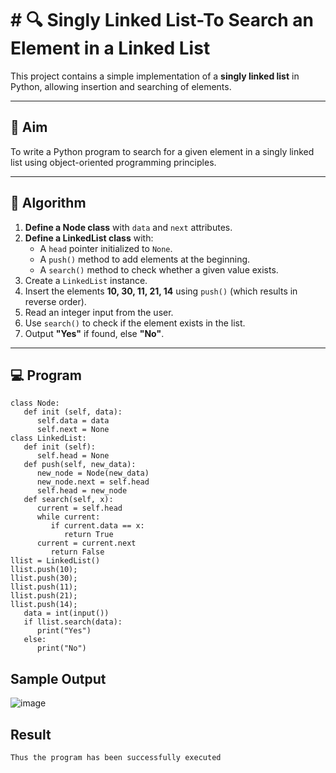 # # 🔍 Singly Linked List-To Search an Element in a Linked List

This project contains a simple implementation of a **singly linked list** in Python, allowing insertion and searching of elements.

---

## 🎯 Aim

To write a Python program to search for a given element in a singly linked list using object-oriented programming principles.

---

## 🧠 Algorithm

1. **Define a Node class** with `data` and `next` attributes.
2. **Define a LinkedList class** with:
   - A `head` pointer initialized to `None`.
   - A `push()` method to add elements at the beginning.
   - A `search()` method to check whether a given value exists.
3. Create a `LinkedList` instance.
4. Insert the elements **10, 30, 11, 21, 14** using `push()` (which results in reverse order).
5. Read an integer input from the user.
6. Use `search()` to check if the element exists in the list.
7. Output **"Yes"** if found, else **"No"**.

---

## 💻 Program
```
class Node:
   def init (self, data): 
      self.data = data 
      self.next = None
class LinkedList:
   def init (self):
      self.head = None
   def push(self, new_data): 
      new_node = Node(new_data) 
      new_node.next = self.head 
      self.head = new_node
   def search(self, x): 
      current = self.head 
      while current:
         if current.data == x: 
            return True
      current = current.next 
         return False
llist = LinkedList() 
llist.push(10); 
llist.push(30); 
llist.push(11); 
llist.push(21);
llist.push(14);
   data = int(input()) 
   if llist.search(data):
      print("Yes") 
   else:
      print("No")
```
## Sample Output
![image](https://github.com/user-attachments/assets/c30efdac-7b6c-4758-be5b-d633b30bce84)

## Result
```
Thus the program has been successfully executed
```

